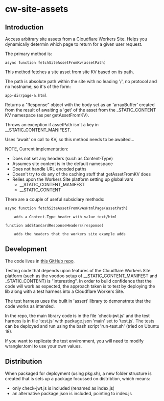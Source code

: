 # cw-site-assets

## Introduction

Access arbitrary site assets from a Cloudflare Workers Site. Helps you 
dynamically determin which page to return for a given user request.

The primary method is:

    async function fetchSiteAssetFromKv(assetPath)

This method fetches a site asset from site KV based on its path.

The path is absolute path within the site with no leading '/', no protocol 
and no hostname, so it's of the form:

    app-dir/page-a.html


Returns a "Response" object with the body set as an 'arrayBuffer' created 
from the result of awaiting a 'get' of the asset from the _STATIC_CONTENT KV 
namespace (as per getAssetFromKV).

Throws an exception if assetPath isn't a key in __STATIC_CONTENT_MANIFEST.

Uses 'await' on call to KV, so this method needs to be awaited...

NOTE, Current implementation:
- Does not set any headers (such as Content-Type)
- Assumes site content is in the default namespace
- Does not handle URL encoded paths
- Doesn't try to do any of the caching stuff that getAssetFromKV does
- Relies upon the Workers Site platform setting up global vars
    - __STATIC_CONTENT_MANIFEST
    - __STATIC_CONTENT

There are a couple of useful subsidiary methods:

    async function fetchSiteAssetFromKvAsHtmlPage(assetPath)

        adds a Content-Type header with value text/html

    function addStandardResponseHeaders(response)

        adds the headers that the workers site example adds


## Development

The code lives in [this GitHub repo](https://github.com/my-liminal-space/cw-site-assets).

Testing code that depends upon features of the Cloudflare Workers Site platform 
(such as the voodoo setup of __STATIC_CONTENT_MANIFEST and _STATIC_CONTENT) is 
"interesting". In order to build confidence that the code will work as 
expected, the approach taken is to test by deploying the lib along with a test 
harness into a Cloudflare Workers Site.

The test harness uses the built in 'assert' library to demonstrate that the 
code works as intended.

In the repo, the main library code is in the file 'check-jwt.js' and the test 
harness is in file 'test.js' with package.json 'main' set to 'test.js'. The 
tests can be deployed and run using the bash script 'run-test.sh' (tried on 
Ubuntu 18).

If you want to replicate the test environment, you will need to modify 
wrangler.toml to use your own values.


## Distribution

When packaged for deployment (using pkg.sh), a new folder structure is created 
that is sets up a package focussed on distribtion, which means:
 - only check-jwt.js is included (renamed as index.js)
 - an alternative package.json is included, pointing to index.js

